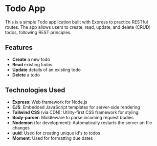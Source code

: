 # Todo App

This is a simple Todo application built with Express to practice RESTful routes. The app allows users to create, read, update, and delete (CRUD) todos, following REST principles.

## Features

- **Create** a new todo
- **Read** existing todos
- **Update** details of an existing todo
- **Delete** a todo

## Technologies Used

- **Express**: Web framework for Node.js
- **EJS**: Embedded JavaScript templates for server-side rendering
- **Tailwind CSS** (via CDN): Utility-first CSS framework for styling
- **Body-parser**: Middleware to parse incoming request bodies
- **Nodemon** (for development): Automatically restarts the server on file changes
- **uuid**: Used for creating unique id's to todos
- **Moment**: Used for formatting due dates
